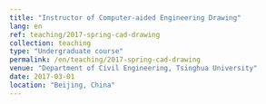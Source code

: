 ```yaml
---
title: "Instructor of Computer-aided Engineering Drawing"
lang: en
ref: teaching/2017-spring-cad-drawing
collection: teaching
type: "Undergraduate course"
permalink: /en/teaching/2017-spring-cad-drawing
venue: "Department of Civil Engineering, Tsinghua University"
date: 2017-03-01
location: "Beijing, China"
---
```


